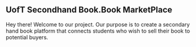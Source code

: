## UofT Secondhand Book.Book MarketPlace

Hey there! Welcome to our project. Our purpose is to create a secondary hand book platform that connects students who wish to sell their book to potential
buyers.
